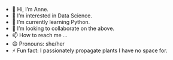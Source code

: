 - 👋 Hi, I’m Anne.
- 👀 I’m interested in Data Science.
- 🌱 I’m currently learning Python.
- 💞️ I’m looking to collaborate on the above.
- 📫 How to reach me ...
- 😄 Pronouns: she/her
- ⚡ Fun fact: I passionately propagate plants I have no space for.

<!---
A-Lachs/A-Lachs is a ✨ special ✨ repository because its `README.md` (this file) appears on your GitHub profile.
You can click the Preview link to take a look at your changes.
--->

